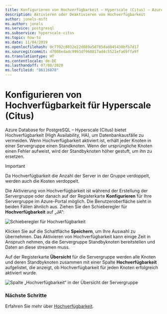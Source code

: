 ```yaml
---
title: Konfigurieren von Hochverfügbarkeit – Hyperscale (Citus) – Azure Database for PostgreSQL
description: Aktivieren oder Deaktivieren von Hochverfügbarkeit
author: jonels-msft
ms.author: jonels
ms.service: postgresql
ms.subservice: hyperscale-citus
ms.topic: how-to
ms.date: 11/04/2019
ms.openlocfilehash: 0c7702c8832e22d889a5d785dad845430bfb7d17
ms.sourcegitcommit: d7008edadc9993df960817ad4c5521efa69ffa9f
ms.translationtype: HT
ms.contentlocale: de-DE
ms.lasthandoff: 07/08/2020
ms.locfileid: "86116878"
---
```

# <a name="configure-hyperscale-citus-high-availability"></a>Konfigurieren von Hochverfügbarkeit für Hyperscale (Citus)

Azure Database for PostgreSQL – Hyperscale (Citus) bietet Hochverfügbarkeit (High Availability, HA), um Datenbankausfälle zu vermeiden. Wenn Hochverfügbarkeit aktiviert ist, erhält jeder Knoten in einer Servergruppe einen Standknoten. Wenn der ursprüngliche Knoten einen Fehler aufweist, wird der Standbyknoten höher gestuft, um ihn zu ersetzen.

> [!IMPORTANT]
> Da Hochverfügbarkeit die Anzahl der Server in der Gruppe verdoppelt, werden auch die Kosten verdoppelt.

Die Aktivierung von Hochverfügbarkeit ist während der Erstellung der Servergruppe oder danach auf der Registerkarte **Konfigurieren** für Ihre Servergruppe im Azure-Portal möglich. Die Benutzeroberfläche sieht in beiden Fällen ähnlich aus. Ziehen Sie den Schieberegler für **Hochverfügbarkeit** auf „JA“:

![Schieberegler für Hochverfügbarkeit](./media/howto-hyperscale-high-availability/01-ha-slider.png)

Klicken Sie auf die Schaltfläche **Speichern**, um Ihre Auswahl zu übernehmen. Das Aktivieren von Hochverfügbarkeit kann einige Zeit in Anspruch nehmen, da die Servergruppe Standbyknoten bereitstellen und Daten an diese streamen muss.

Auf der Registerkarte **Übersicht** für die Servergruppe werden alle Knoten und deren Standbyknoten zusammen mit einer Spalte **Hochverfügbarkeit** aufgelistet, die anzeigt, ob Hochverfügbarkeit für jeden Knoten erfolgreich aktiviert wurde.

![Spalte „Hochverfügbarkeit“ in der Übersicht der Servergruppe](./media/howto-hyperscale-high-availability/02-ha-column.png)

### <a name="next-steps"></a>Nächste Schritte

Erfahren Sie mehr über [Hochverfügbarkeit](concepts-hyperscale-high-availability.md).
